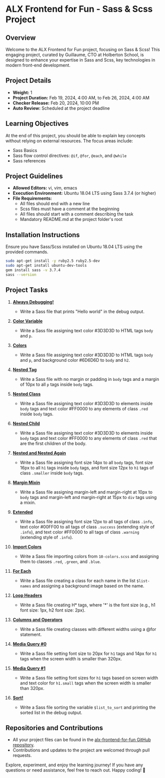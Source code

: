 # ALX Frontend for Fun - Sass & Scss Project

## Overview
Welcome to the ALX Frontend for Fun project, focusing on Sass & Scss! This engaging project, curated by Guillaume, CTO at Holberton School, is designed to enhance your expertise in Sass and Scss, key technologies in modern front-end development.

## Project Details
- **Weight:** 1
- **Project Duration:** Feb 19, 2024, 4:00 AM, to Feb 26, 2024, 4:00 AM
- **Checker Release:** Feb 20, 2024, 10:00 PM
- **Auto Review:** Scheduled at the project deadline

## Learning Objectives
At the end of this project, you should be able to explain key concepts without relying on external resources. The focus areas include:
- Sass Basics
- Sass flow control directives: `@if`, `@for`, `@each`, and `@while`
- Sass references

## Project Guidelines
- **Allowed Editors:** vi, vim, emacs
- **Execution Environment:** Ubuntu 18.04 LTS using Sass 3.7.4 (or higher)
- **File Requirements:**
  - All files should end with a new line
  - Scss files must have a comment at the beginning
  - All files should start with a comment describing the task
  - Mandatory README.md at the project folder's root

## Installation Instructions
Ensure you have Sass/Scss installed on Ubuntu 18.04 LTS using the provided commands.

```bash
sudo apt-get install -y ruby2.5 ruby2.5-dev
sudo apt-get install ubuntu-dev-tools
gem install sass -v 3.7.4
sass --version
```

## Project Tasks

1. **[Always Debugging!](sandbox_link)**
   - Write a Sass file that prints "Hello world" in the debug output.

2. **[Color Variable](sandbox_link)**
   - Write a Sass file assigning text color #3D3D3D to HTML tags `body` and `p`.

3. **[Colors](sandbox_link)**
   - Write a Sass file assigning text color #3D3D3D to HTML tags `body` and `p`, and background color #6D6D6D to `body` and `h2`.

4. **[Nested Tag](sandbox_link)**
   - Write a Sass file with no margin or padding in `body` tags and a margin of 10px to all `p` tags inside `body` tags.

5. **[Nested Class](sandbox_link)**
   - Write a Sass file assigning text color #3D3D3D to elements inside `body` tags and text color #FF0000 to any elements of class `.red` inside `body` tags.

6. **[Nested Child](sandbox_link)**
   - Write a Sass file assigning text color #3D3D3D to elements inside `body` tags and text color #FF0000 to any elements of class `.red` that are the first children of the body.

7. **[Nested and Nested Again](sandbox_link)**
   - Write a Sass file assigning font size 14px to all `body` tags, font size 16px to all `h1` tags inside `body` tags, and font size 12px to `h1` tags of class `.smaller` inside `body` tags.

8. **[Margin Mixin](sandbox_link)**
   - Write a Sass file assigning margin-left and margin-right at 10px to `body` tags and margin-left and margin-right at 15px to `div` tags using a mixin.

9. **[Extended](sandbox_link)**
   - Write a Sass file assigning font size 12px to all tags of class `.info`, text color #00FF00 to all tags of class `.success` (extending style of `.info`), and text color #FF0000 to all tags of class `.warning` (extending style of `.info`).

10. **[Import Colors](sandbox_link)**
    - Write a Sass file importing colors from `10-colors.scss` and assigning them to classes `.red`, `.green`, and `.blue`.

11. **[For Each](sandbox_link)**
    - Write a Sass file creating a class for each name in the list `$list-names` and assigning a background image based on the name.

12. **[Loop Headers](sandbox_link)**
    - Write a Sass file creating H* tags, where '*' is the font size (e.g., h1 font size: 1px, h2 font size: 2px).

13. **[Columns and Operators](sandbox_link)**
    - Write a Sass file creating classes with different widths using a @for statement.

14. **[Media Query #0](sandbox_link)**
    - Write a Sass file setting font size to 20px for `h1` tags and 14px for `h1` tags when the screen width is smaller than 320px.

15. **[Media Query #1](sandbox_link)**
    - Write a Sass file setting font sizes for `h1` tags based on screen width and text color for `h1.small` tags when the screen width is smaller than 320px.

16. **[Sort!](sandbox_link)**
    - Write a Sass file sorting the variable `$list_to_sort` and printing the sorted list in the debug output.

## Repositories and Contributions
- All your project files can be found in the [alx-frontend-for-fun GitHub repository](repository_link).
- Contributions and updates to the project are welcomed through pull requests.

Explore, experiment, and enjoy the learning journey! If you have any questions or need assistance, feel free to reach out. Happy coding! 🚀
